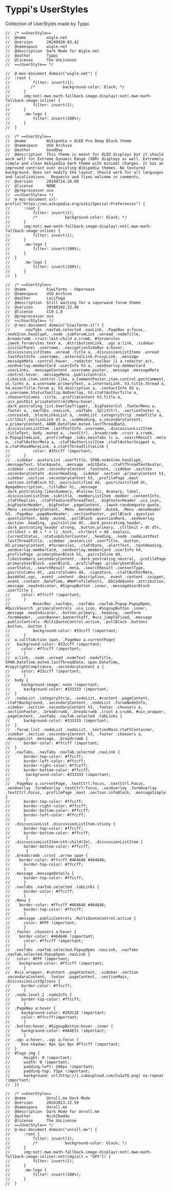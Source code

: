 # Typpi's UserStyles
Collection of UserStyles made by Typpi.

    //  /* ==UserStyle==
    //  @name         wigle.net
    //  @version      20240920.03.42
    //  @namespace    wigle.net
    //  @description  Dark Mode for Wigle.net
    //  @author       Typpi
    //  @license      The UnLicense
    //  ==/UserStyle== */

    //  @-moz-document domain("wigle.net") {
    //  :root {
    //          filter: invert(1);
    //         /*            background-color: black; */
    //      }
    //      img:not(.mwe-math-fallback-image-display):not(.mwe-math-fallback-image-inline) {
    //          filter: invert(1);
    //      }
    //      .mw-logo {
    //          filter: invert(100%);
    //      }
    //  }

    //  /* ==UserStyle==
    //  @name         Wikipedia × OLED Pro Deep Black theme
    //  @namespace    USO Archive
    //  @author       GoodDay
    //  @description  This theme is meant for OLED displays but it should work well for Extreme Dynamic Range (XDR) displays as well. Extremely simple and clean Wikipedia dark theme with minimal changes. It has an improved contrast over existing Wikipedia themes. No textured background. Does not modify the layout. Should work for all languages and localizations.  Requests and fixes welcome in comments.
    //  @version      20240714.20.09
    //  @license      NONE
    //  @preprocessor uso
    //  ==/UserStyle== */
    //  @-moz-document url-prefix("https://en.wikipedia.org/wiki/Special:Preferences") {
    //      :root {
    //          filter: invert(1);
    //          /*            background-color: black; */
    //      }
    //      img:not(.mwe-math-fallback-image-display):not(.mwe-math-fallback-image-inline) {
    //          filter: invert(1);
    //      }
    //      .mw-logo {
    //          filter: invert(100%);
    //      }
    //  }
    //      .mw-logo {
    //          filter: invert(100%);
    //      }
    //  }

    //  /* ==UserStyle==
    //  @name         kiwifarms - Vaporwave
    //  @namespace    USO Archive
    //  @author       Lucifuga
    //  @description  Still waiting for a vaporwave forum theme
    //  @version      20180102.22.40
    //  @license      CC0-1.0
    //  @preprocessor uso
    //  ==/UserStyle== */
    //  @-moz-document domain("kiwifarms.st") {
    //  	.navTabs .navTab.selected .navLink, .PageNav a:focus, .nodeIcon.hasGlyph, .node .subForumList .unread .nodeTitle, .breadcrumb .crust:last-child a.crumb, #forumrules .jawsh_forumrules_text a, .AttributionLink, .ugc a:link, .sidebar .visitorPanel .username, .navigationSideBar a:hover, .discussionListItems .unread .title a, .discussionListItems .unread .lastPostInfo .username, .externalLink.ProxyLink, .message .messageMeta .control:hover, .redactor_toolbar li a.redactor_act, .xenOverlay.memberCard .userInfo h3 a, .xenOverlay.memberCard .userLinks, .messageContent .username.poster, .message .messageMeta .control:hover, .messageMeta .publicControls .LikeLink.item.control.like, a.CommentPoster.item.control.postComment, ul.links a, a.username.primaryText, a.internalLink, h3.title.thread a, h4.minorTitle.forum a, h3.description a, .contactInfo dd a, a.username.StatusTooltip.NoOverlay, h3.ctaFtAuthorTitle a, .chooserColumns .title, .profileContent h3.title a, .uix_postbit_privateControlsMenu:hover, .dark_postrating_list.OverlayTrigger, .bigFooterCol .footerMenu a, .footer a, .navTabs .navLink, .navTabs .SplitCtrl, .sectionFooter a, .concealed, .blockLinksList a, .nodeList .categoryStrip .nodeTitle a, .ctrlUnit.sectionLink dt a, .subHeading, a.secondaryContent, a.primaryContent, ABBR.DateTime.muted.lastThreadDate, .discussionListItem .lastPostInfo .username, .discussionListItem .titleText, body .muted a, .textCtrl, .breadcrumb .crust a.crumb, a.PopupItemLink, .profilePage .tabs.mainTabs li a, .searchResult .meta a, .ctaFtAuthorMeta a, .ctaFtAuthorListItem .ctaFtAuthorSnippet a, a.ctaFtReadMoreLink, a.ctaFtThreadTitleLink {
    //  		color: #33ccff !important;
    //  	}
    //  .sidebar .avatarList .userTitle, SPAN.nodeIcon.hasGlyph, .messageText, blockquote, .message .editDate, .ctaFtThreadTextAvatar, .sidebar .section .secondaryContent .footnote, .sidebar .section .secondaryContent .minorHeading, .sidebar .section .primaryContent h3, .sidebar .section .secondaryContent h3, .profilePage .mast .section.infoBlock h3, .pairsJustified dd, .pairsJustified dt, #pageDescription, .titleBar h1, .message .dark_postrating.likesSummary, #lolcow-llc, #canary, label, .discussionListItem .subtitle, .memberListItem .member .contentInfo, .ctaFtReplies, .ctaFtFeaturedThreadText, .bigFooterHeader .uix_icon, .bigFooterHeader, .bigFooter .pageContent, .jawsh-randomquote-quote, .Menu .secondaryContent, .Menu .menuHeader .muted, .Menu .menuHeader h3, .PageNav .pageNavHeader, .sectionFooter, .pollBlock .question .questionText, body .muted, .pollBlock .questionMark, .xenOverlay .section .heading, .pairsInline dt, .dark_postrating_header, .dark_postrating_header strong, .button.primary, .ctrlUnit > dt dfn, .ctrlUnit > dd > * > li .hint, .ctrlUnit > dd .explain, .CurrentStatus, .statusEditorCounter, .heading, .node .nodeLastPost .lastThreadTitle, .sidebar .avatarList .userTitle, .button, H3.primaryContent, #forumrules, .ctaFtDate, .alertText, .textHeading, .xenOverlay.memberCard, .xenOverlay.memberCard .userInfo h4, .profilePage .primaryUserBlock h1, .pairsInline dd, .likesSummary.secondaryContent, .dark_postrating_neutral, .profilePage .primaryUserBlock .userBlurb, .profilePage .primaryUserBlock .userStatus, .searchResult .meta, .searchResult .contentType, .pairsColumns dt, .pairsColumns dd, .signature, .ctaFtAuthorMeta, .baseHtml.ugc, .event .content .description, .event .content .snippet, .event .content .DateTime, #NoProfilePosts, .bbCodeQuote .attribution, .message .newIndicator, #SignupButton .inner, .messageUserBlock .userTitle {
    //     color: #ffccff !important;
    //  	}
    //          #userBar .navTabs, .navTabs .navTab.Popup.PopupOpen, #QuickSearch .primaryControls .uix_icon, #SignupButton .inner, .message .newIndicator, .button.primary, .heading, .xenForm .formHeader, .userBanner.bannerStaff, #uix_jumpToFixed, .message .publicControls .MultiQuoteControl.active, .pollBlock .buttons .button, .button {
    //  		background-color: #33ccff !important;
    //  	}
    //  a.callToAction span, .PageNav a.currentPage{
    //   background-color: #33ccff !important;
    //     color: #ffccff !important;
    //  	}
    //  a:link, .node .unread .nodeText .nodeTitle, SPAN.DateTime.muted.lastThreadDate, span.DateTime, #copyrightCompliance, .secondaryContent a {
    //     color: #33ccff !important;
    //  	}
    //  body {
    //     background-image: none !important;
    //      background-color: #333333 !important;
    //  }
    //  .nodeList .categoryStrip, .nodeList, #content .pageContent, .ctaFtBackground, .secondaryContent, .nodeList .forumNodeInfo, .sidebar .section .secondaryContent h3, .footer .choosers a, .sectionFooter, .breadcrumb, .breadcrumb .crust a.crumb, #uix_wrapper, .pageContent, .navTabs .navTab.selected .tabLinks {
    //      background-color: #333333 !important;
    //  }
    //  .forum_list .nodeList .nodeList, .sectionMain.ctaFtContainer, .sidebar .section .secondaryContent h3, .footer .choosers a, .messageList .message, .breadcrumb {
    //      border-color: #ffccff !important;
    //  }
    //  .navTabs, .navTabs .navTab.selected .navLink {
    //      border-top-color: #ffccff;
    //      border-left-color: #ffccff;
    //      border-right-color: #ffccff;
    //      border-bottom-color: #ffccff;
    //       background-color: #333333 !important;
    //  	 }
    //  .PageNav a.currentPage, .textCtrl:focus, .textCtrl.Focus, .xenOverlay .formOverlay .textCtrl:focus, .xenOverlay .formOverlay .textCtrl.Focus, .profilePage .mast .section.infoBlock, .messageSimple {
    //      border-top-color: #ffccff;
    //      border-right-color: #ffccff;
    //      border-bottom-color: #ffccff;
    //      border-left-color: #ffccff;
    //  	}
    //  .discussionList .discussionListItem.sticky {
    //      border-top-color: #ffccff;
    //      border-bottom-color: #ffccff;
    //  	 }
    //  .discussionListItem:nth-child(2n), .discussionListItem {
    //      border-bottom-color: #ffccff;
    //  	 }
    //  .breadcrumb .crust .arrow span {
    //    border-color: #ffccff #464646 #464646;
    //      border-top-color: #ffccff;
    //  	}
    //  .message .messageDetails {
    //      border-top-color: #ffccff;
    //  	}
    //  .navTabs .navTab.selected .tabLinks {
    //      border-color: #ffccff;
    //  	}
    //  .Menu {
    //    border-color: #ffccff #464646 #464646;
    //      border-top-color: #ffccff;
    //  	}
    //   .message .publicControls .MultiQuoteControl.active {
    //      color: #FFF !important;
    //  	}
    //  .footer .choosers a:hover {
    //    border-color: #464646 !important;
    //      color: #ffccff !important;
    //  	}
    //  .navTabs .navTab.selected.PopupOpen .navLink, .navTabs .navTab.selected.PopupOpen .navLink {
    //   color: #FFF !important;
    //    background-color: #ffccff !important;
    //  	}
    //  #uix_wrapper, #content .pageContent, .sidebar .section .secondaryContent, .footer .pageContent, .sectionMain, .DiscussionListOptions {
    //     border-color: #ffccff;
    //  	}
    //  .node.level_2 .nodeInfo {
    //     border-top-color: #ffccff;
    //  	}
    //  .PageNav a:hover {
    //     background-color: #292C2E !important;
    //     color: #ffccff!important;
    //  	}
    //  .button:hover, #SignupButton:hover .inner {
    //     background-color: #4A4E51 !important;
    //  	}
    //  .ugc a:hover, .ugc a:focus {
    //     box-shadow: 0px 1px 0px #ffccff !important;
    //  }
    //  #logo img {
    //  	height: 0 !important;
    //  	width: 0 !important;
    //  	padding-left: 200px !important;
    //  	padding-top: 75px !important;
    //  	background: url(http://i.cubeupload.com/Cw1wYQ.png) no-repeat !important;
    //  }}

    //  /* ==UserStyle==
    //  @name         Unroll.me Dark Mode
    //  @version      20241013.22.59
    //  @namespace    Unroll.me
    //  @description  Dark Mode for Unroll.me
    //  @author       Nick2bad4u
    //  @license      The UnLicense
    //  ==/UserStyle== */
    //  @-moz-document domain("unroll.me") {
    //  	:root {
    //  		filter: invert(1);
    //  		/*            background-color: black; */
    //  	}
    //  	img:not(.mwe-math-fallback-image-display):not(.mwe-math-fallback-image-inline):not(img[alt = "GPS"]) {
    //  		filter: invert(1);
    //  	}
    //  	.mw-logo {
    //  		filter: invert(100%);
    //  	}
    //  }
